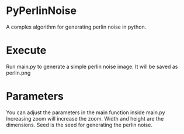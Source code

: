 # PyPerlinNoise
A complex algorithm for generating perlin noise in python.

# Execute
Run main.py to generate a simple perlin noise image. It will be saved as perlin.png

# Parameters
You can adjust the parameters in the main function inside main.py
Increasing zoom will increase the zoom.
Width and height are the dimensions.
Seed is the seed for generating the perlin noise.
